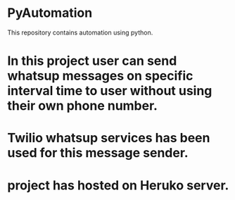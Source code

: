 # PyAutomation
This repository contains automation using python.  

# In this project user can send whatsup messages on specific interval time to user without using their own phone number.
# Twilio whatsup services has been used for this message sender.
# project has hosted on Heruko server.
